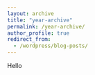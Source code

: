 ```yaml
---
layout: archive
title: "year-archive"
permalink: /year-archive/
author_profile: true
redirect_from:
  - /wordpress/blog-posts/
---
```



Hello
